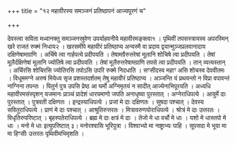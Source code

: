 +++
title = "१२ महावीरस्य समञ्जनं प्रतिष्ठापनं आज्यपूरणं च"

+++

देवस्त्वा सविता मध्वानक्तु समञ्जनस्रुवेण उपर्याहवनीये महावीरमङ्क्त्वा१ । पृथिवीं तपसस्त्रायस्व अपरस्मिन् खरे राजतं रुक्मं निधाय२ । खरसमीपे महावीरं प्रतिष्ठाप्य अन्यस्मै वा प्रदाय द्वयान्मुञ्जप्रलवानादाय दक्षिणेषामग्राणि । अर्चिषे त्वा गार्हपत्ये प्रदीपयति । तेषामग्रैरुत्तरेषां मूलानि शोचिषे त्वा प्रदीपयति । तेषां मूलैर्दक्षिणेषां मूलानि ज्योतिषे त्वा प्रदीपयति । तेषां मूलैरुत्तरेषामग्राणि तपसे त्वा प्रदीपयति । तान् व्यत्यस्तान् । अर्चिरसि शोचिरसि ज्योतिरसि तपोऽसि उपरि रुक्मे निदधाति । सꣳसीदस्व महाꣳ असि शोचस्व देववीतमः । विधूममग्ने अरुषं मियेध्य सृज प्रशस्तदर्शतम् तेषु महावीरं प्रतिष्ठाप्य । अञ्जन्ति यं प्रथयन्तो न विप्रा वपावन्तं नाग्निना तपन्तः । पितुर्न पुत्र उपसि प्रेष्ठ आ घर्मो अग्निमृतयं न सादीत् आज्येनाभिपूरयति । अध्यधि महावीरमसंस्पृशन् यजमानः प्राञ्चं प्रादेशं धारयमाणो जपति अनाधृष्या पुरस्तात् । अग्नेराधिपत्ये । आयुर्मे दाः पुरस्तात् । पुत्रवती दक्षिणतः । इन्द्रस्याधिपत्ये । प्रजां मे दाः दक्षिणतः । सुषदा पश्चात् । देवस्य सवितुराधिपत्ये । प्राणं मे दाः पश्चात् । आश्रुतिरुत्तरतः । मित्रावरुणयोराधिपत्ये । श्रोत्रं मे दाः उत्तरतः । विधृतिरुपरिष्टात् । बृहस्पतेराधिपत्ये । ब्रह्म मे दाः क्षत्रं मे दाः । तेजो मे धा वर्चो मे धाः । यशो मे धास्तपो मे धाः । मनो मे धाः इत्युपरिष्टात् ३। मनोरश्वासि भूरिपुत्रा । विश्वाभ्यो मा नाष्ट्राभ्यः पाहि । सूपसदा मे भूया मा मा हिꣳसीः उत्तरतः पृथिवीमभिमृशति ।
